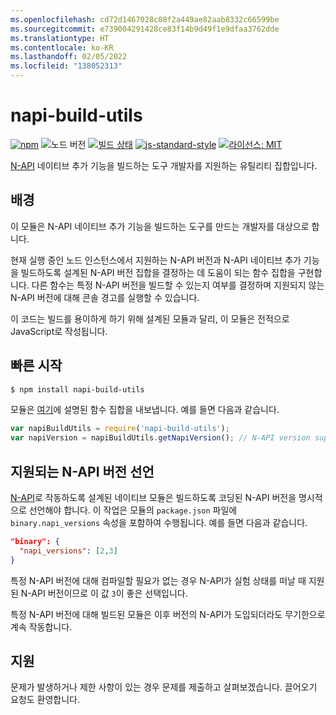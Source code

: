 ```yaml
---
ms.openlocfilehash: cd72d1467028c08f2a449ae82aab8332c66599be
ms.sourcegitcommit: e739004291428ce83f14b9d49f1e9dfaa3762dde
ms.translationtype: HT
ms.contentlocale: ko-KR
ms.lasthandoff: 02/05/2022
ms.locfileid: "138052313"
---
```

# <a name="napi-build-utils"></a>napi-build-utils

[![npm](https://img.shields.io/npm/v/napi-build-utils.svg)](https://www.npmjs.com/package/napi-build-utils)
![노드 버전](https://img.shields.io/node/v/prebuild.svg)
[![빌드 상태](https://travis-ci.org/inspiredware/napi-build-utils.svg?branch=master)](https://travis-ci.org/inspiredware/napi-build-utils) 
[![js-standard-style](https://img.shields.io/badge/code%20style-standard-brightgreen.svg)](http://standardjs.com/) 
[![라이선스: MIT](https://img.shields.io/badge/License-MIT-yellow.svg)](https://opensource.org/licenses/MIT) 

[N-API](https://nodejs.org/api/n-api.html#n_api_n_api) 네이티브 추가 기능을 빌드하는 도구 개발자를 지원하는 유틸리티 집합입니다.

## <a name="background"></a>배경

이 모듈은 N-API 네이티브 추가 기능을 빌드하는 도구를 만드는 개발자를 대상으로 합니다. 

현재 실행 중인 노드 인스턴스에서 지원하는 N-API 버전과 N-API 네이티브 추가 기능을 빌드하도록 설계된 N-API 버전 집합을 결정하는 데 도움이 되는 함수 집합을 구현합니다. 다른 함수는 특정 N-API 버전을 빌드할 수 있는지 여부를 결정하며 지원되지 않는 N-API 버전에 대해 콘솔 경고를 실행할 수 있습니다. 

이 코드는 빌드를 용이하게 하기 위해 설계된 모듈과 달리, 이 모듈은 전적으로 JavaScript로 작성됩니다. 

## <a name="quick-start"></a>빠른 시작

```bash
$ npm install napi-build-utils
```

모듈은 [여기](./index.md)에 설명된 함수 집합을 내보냅니다. 예를 들면 다음과 같습니다.

```javascript
var napiBuildUtils = require('napi-build-utils');
var napiVersion = napiBuildUtils.getNapiVersion(); // N-API version supported by Node, or undefined.
```

## <a name="declaring-supported-n-api-versions"></a>지원되는 N-API 버전 선언

[N-API](https://nodejs.org/api/n-api.html#n_api_n_api)로 작동하도록 설계된 네이티브 모듈은 빌드하도록 코딩된 N-API 버전을 명시적으로 선언해야 합니다. 이 작업은 모듈의 `package.json` 파일에 `binary.napi_versions` 속성을 포함하여 수행됩니다. 예를 들면 다음과 같습니다.

```json
"binary": {
  "napi_versions": [2,3]
}
``` 

특정 N-API 버전에 대해 컴파일할 필요가 없는 경우 N-API가 실험 상태를 떠날 때 지원된 N-API 버전이므로 이 값 `3`이 좋은 선택입니다. 

특정 N-API 버전에 대해 빌드된 모듈은 이후 버전의 N-API가 도입되더라도 무기한으로 계속 작동합니다. 

## <a name="support"></a>지원

문제가 발생하거나 제한 사항이 있는 경우 문제를 제출하고 살펴보겠습니다. 끌어오기 요청도 환영합니다.  
